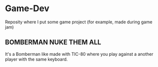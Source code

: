 # Game-Dev
Reposity where I put some game project (for example, made during game jam)

## BOMBERMAN NUKE THEM ALL
It's a Bomberman like made with TIC-80 where you play against a another player with the same keyboard.
